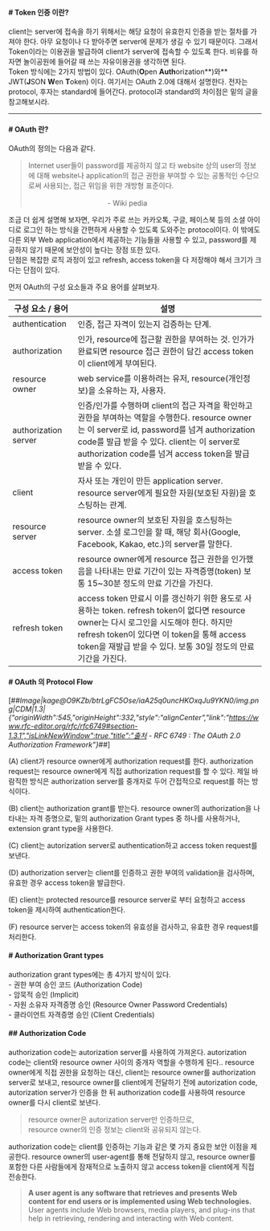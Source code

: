 #### \# Token 인증 이란?

client는 server에 접속을 하기 위해서는 해당 요청이 유효한지 인증을 받는 절차를 가져야 한다. 아무 요청이나 다 받아주면 server에 문제가 생길 수 있기 때문이다. 그래서 Token이라는 이용권을 발급하여 client가 server에 접속할 수 있도록 한다. 비유를 하자면 놀이공원에 들어갈 때 쓰는 자유이용권을 생각하면 된다.  
Token 방식에는 2가지 방법이 있다. OAuth(**O**pen **Auth**orization**)와** JWT(**J**SON **W**en **T**oken) 이다. 여기서는 OAuth 2.0에 대해서 설명한다. 전자는 protocol, 후자는 standard에 들어간다. protocol과 standard의 차이점은 밑의 글을 참고해보시라.

<link 넣기>

---

#### \# OAuth 란?

OAuth의 정의는 다음과 같다.

> Internet user들이 password를 제공하지 않고 타 website 상의 user의 정보에 대해 website나 application의 접근 권한을 부여할 수 있는 공통적인 수단으로써 사용되는, 접근 위임을 위한 개방형 표준이다.  
>                                                                                                                                                              - Wiki pedia

조금 더 쉽게 설명해 보자면, 우리가 주로 쓰는 카카오톡, 구글, 페이스북 등의 소셜 아이디로 로그인 하는 방식을 간편하게 사용할 수 있도록 도와주는 protocol이다. 이 밖에도 다른 외부 Web application에서 제공하는 기능들을 사용할 수 있고, password를 제공하지 않기 때문에 보안성이 높다는 장점 또한 있다.  
단점은 복잡한 로직 과정이 있고 refresh, access token을 다 저장해야 해서 크기가 크다는 단점이 있다.

먼저 OAuth의 구성 요소들과 주요 용어를 살펴보자.

| 구성 요소 / 용어 | 설명 |
| --- | --- |
| authentication | 인증, 접근 자격이 있는지 검증하는 단계. |
| authorization | 인가, resource에 접근할 권한을 부여하는 것.   인가가 완료되면 resource 접근 권한이 담긴 access token이 client에게 부여된다. |
| resource owner | web service를 이용하려는 유저, resource(개인정보)을 소유하는 자, 사용자. |
| authorization server | 인증/인가를 수행하며 client의 접근 자격을 확인하고 권한을 부여하는 역할을 수행한다.   resource owner는 이 server로 id, password를 넘겨 authorization code를 발급 받을 수 있다.   client는 이 server로 authorization code를 넘겨 access token을 발급 받을 수 있다. |
| client | 자사 또는 개인이 만든 application server.   resource server에게 필요한 자원(보호된 자원)을 호스팅하는 관계. |
| resource server | resource owner의 보호된 자원을 호스팅하는 server.   소셜 로그인을 할 때, 해당 회사(Google, Facebook, Kakao, etc.)의 server를 말한다. |
| access token | resource owner에게 resource 접근 권한을 인가했음을 나타내는 만료 기간이 있는 자격증명(token)   보통 15~30분 정도의 만료 기간을 가진다. |
| refresh token | access token 만료시 이를 갱신하기 위한 용도로 사용하는 token.   refresh token이 없다면 resource owner는 다시 로그인을 시도해야 한다.   하지만 refresh token이 있다면 이 token을 통해 access token을 재발급 받을 수 있다.   보통 30일 정도의 만료 기간을 가진다. |

#### \# OAuth 의 Protocol Flow

[##_Image|kage@O9KZb/btrLgFC5Ose/iaA25q0uncHKOxqJu9YKN0/img.png|CDM|1.3|{"originWidth":545,"originHeight":332,"style":"alignCenter","link":"https://www.rfc-editor.org/rfc/rfc6749#section-1.3.1","isLinkNewWindow":true,"title":"출처 - RFC 6749 : The OAuth 2.0 Authorization Framework"}_##]

(A) client가 resource owner에게 authorization request를 한다. authorization request는 resource owner에게 직접 authorization request를 할 수 있다. 제일 바람직한 방식은 authorization server를 중개자로 두어 간접적으로 request를 하는 방식이다.

(B) client는 authorization grant를 받는다. resource owner의 authorization을 나타내는 자격 증명으로, 밑의 authorization Grant types 중 하나를 사용하거나, extension grant type을 사용한다.

(C) client는 autorization server로 authentication하고 access token request를 보낸다.

(D) authorization server는 client를 인증하고 권한 부여의 validation을 검사하며, 유효한 경우 access token을 발급한다.

(E) client는 protected resource를 resource server로 부터 요청하고 access token을 제시하여 authentication한다.

(F) resource server는 access token의 유효성을 검사하고, 유효한 경우 request를 처리한다.

#### \# Authorization Grant types

authorization grant types에는 총 4가지 방식이 있다.  
\- 권한 부여 승인 코드 (Authorization Code)  
\- 암묵적 승인 (Implicit)  
\- 자원 소유자 자격증명 승인 (Resource Owner Password Credentials)  
\- 클라이언트 자격증명 승인 (Client Credentials)

#### \## Authorization Code

authorization code는 autorization server를 사용하여 가져온다. autorization code는 client와 resource owner 사이의 중개자 역할을 수행하게 된다.. resource owner에게 직접 권한을 요청하는 대신, client는 resource owner를 authorization server로 보내고, resource owner를 client에게 전달하기 전에 autorization code, autorization server가 인증을 한 뒤 authorization code를 사용하여 resource owner를 다시 client로 보낸다.

> resource owner은 autorization server만 인증하므로,  
> resource owner의 인증 정보는 client와 공유되지 않는다.

authorization code는 client를 인증하는 기능과 같은 몇 가지 중요한 보안 이점을 제공한다. resource owner의 user-agent를 통해 전달하지 않고, resource owner를 포함한 다른 사람들에게 잠재적으로 노출하지 않고 access token을 client에게 직접 전송한다.

> **A user agent is any software that retrieves and presents Web content for end users or is implemented using Web technologies.** User agents include Web browsers, media players, and plug-ins that help in retrieving, rendering and interacting with Web content.